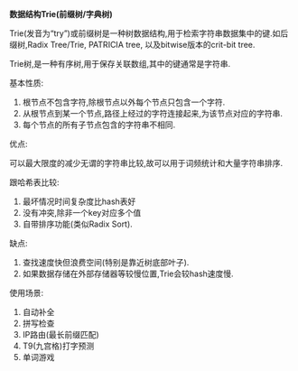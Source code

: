 **数据结构Trie(前缀树/字典树)**

Trie(发音为“try”)或前缀树是一种树数据结构,用于检索字符串数据集中的键.如后缀树,Radix Tree/Trie, PATRICIA tree, 以及bitwise版本的crit-bit tree.

Trie树,是一种有序树,用于保存关联数组,其中的键通常是字符串.

基本性质:

1. 根节点不包含字符,除根节点以外每个节点只包含一个字符.
2. 从根节点到某一个节点,路径上经过的字符连接起来,为该节点对应的字符串.
3. 每个节点的所有子节点包含的字符串不相同.

优点:

可以最大限度的减少无谓的字符串比较,故可以用于词频统计和大量字符串排序.

跟哈希表比较:

1. 最坏情况时间复杂度比hash表好
2. 没有冲突,除非一个key对应多个值
3. 自带排序功能(类似Radix Sort).

缺点:

1. 查找速度快但浪费空间(特别是靠近树底部叶子).
2. 如果数据存储在外部存储器等较慢位置,Trie会较hash速度慢.

使用场景:

1. 自动补全
2. 拼写检查
3. IP路由(最长前缀匹配)
4. T9(九宫格)打字预测
5. 单词游戏